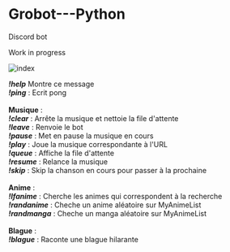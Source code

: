 # Grobot---Python
Discord bot

Work in progress 

![index](https://user-images.githubusercontent.com/88025507/183304443-10665fb3-0cce-4557-9796-840aa5507384.jpg)

  ***!help***      Montre ce message <br>
  ***!ping*** :      Ecrit pong <br><br>
**Musique** : <br>
  ***!clear*** :     Arrête la musique et nettoie la file d'attente <br>
  ***!leave*** :     Renvoie le bot <br>
  ***!pause*** :     Met en pause la musique en cours <br>
  ***!play*** :     Joue la musique correspondante à l'URL <br>
  ***!queue*** :     Affiche la file d'attente <br>
  ***!resume*** :    Relance la musique <br>
  ***!skip*** :      Skip la chanson en cours pour passer à la prochaine <br><br>
**Anime** : <br>
  ***!lfanime*** :   Cherche les animes qui correspondent à la recherche <br>
  ***!randanime*** : Cheche un anime aléatoire sur MyAnimeList <br>
  ***!randmanga*** : Cheche un manga aléatoire sur MyAnimeList <br><br>
**Blague** : <br>
  ***!blague*** : Raconte une blague hilarante <br>
